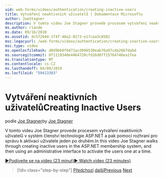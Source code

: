 ```yaml
---
uid: web-forms/videos/authentication/creating-inactive-users
title: Vytváření neaktivních uživatelů | Dokumentace Microsoftu
author: JoeStagner
description: V tomto videu Joe Stagner provede procesem vytváření neaktivních uživatelů v systém členství technologie ASP.NET a pak pomocí rozhraní správce k aktivaci uživatele jeden...
ms.author: riande
ms.date: 09/16/2010
ms.assetid: dc572644-1f4f-40a2-8173-e17caa3c8582
msc.legacyurl: /web-forms/videos/authentication/creating-inactive-users
msc.type: video
ms.openlocfilehash: d0d9bb0f6471acd996530eab76a97cda2667dabd
ms.sourcegitcommit: 0f1119340e4464720cfd16d0ff15764746ea1fea
ms.translationtype: MT
ms.contentlocale: cs-CZ
ms.lasthandoff: 04/09/2019
ms.locfileid: "59413383"
---
```

# <a name="creating-inactive-users"></a><span data-ttu-id="ddf27-103">Vytváření neaktivních uživatelů</span><span class="sxs-lookup"><span data-stu-id="ddf27-103">Creating Inactive Users</span></span>

<span data-ttu-id="ddf27-104">podle [Joe Stagner](https://github.com/JoeStagner)</span><span class="sxs-lookup"><span data-stu-id="ddf27-104">by [Joe Stagner](https://github.com/JoeStagner)</span></span>

<span data-ttu-id="ddf27-105">V tomto videu Joe Stagner provede procesem vytváření neaktivních uživatelů v systém členství technologie ASP.NET a pak pomocí rozhraní pro správu k aktivaci uživatele jeden po druhém.</span><span class="sxs-lookup"><span data-stu-id="ddf27-105">In this video Joe Stagner walks through creating inactive users in the ASP.NET membership system, and then using an administrative interface to activate the users one at a time.</span></span>

[<span data-ttu-id="ddf27-106">&#9654;Podívejte se na video (23 minut)</span><span class="sxs-lookup"><span data-stu-id="ddf27-106">&#9654; Watch video (23 minutes)</span></span>](https://channel9.msdn.com/Blogs/ASP-NET-Site-Videos/creating-inactive-users)

> [!div class="step-by-step"]
> <span data-ttu-id="ddf27-107">[Předchozí](simple-web-service-authentication.md)
> [další](sql-injection-defense.md)</span><span class="sxs-lookup"><span data-stu-id="ddf27-107">[Previous](simple-web-service-authentication.md)
[Next](sql-injection-defense.md)</span></span>

